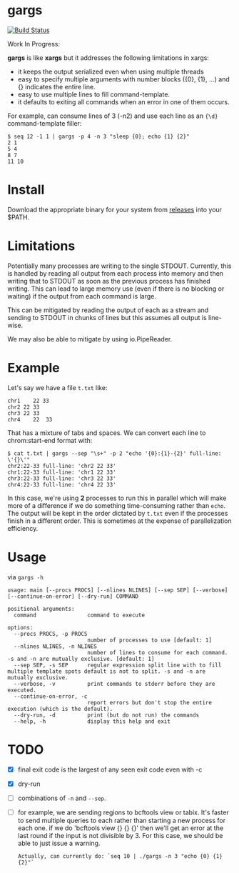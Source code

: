 <!--
rm -rf binaries
mkdir -p binaries/
VERSION=0.3.1
for os in darwin linux windows; do
	GOOS=$os GOARCH=$arch go build -o binaries/gargs_${os} main.go
done
-->
gargs
=====

[![Build Status](https://travis-ci.org/brentp/gargs.svg?branch=master)](https://travis-ci.org/brentp/gargs)

Work In Progress:

**gargs** is like **xargs** but it addresses the following limitations in xargs:

+ it keeps the output serialized even when using multiple threads
+ easy to specify multiple arguments with number blocks ({0}, {1}, ...) and {} indicates the entire line.
+ easy to use multiple lines to fill command-template.
+ it defaults to exiting all commands when an error in one of them occurs.

For example, can consume lines of 3 (-n2) and use each line as an `{\d}` command-template filler:

```
$ seq 12 -1 1 | gargs -p 4 -n 3 "sleep {0}; echo {1} {2}"
2 1
5 4
8 7
11 10
```



Install
=======

Download the appropriate binary for your system from [releases](https://github.com/brentp/gargs/releases) into your $PATH.


Limitations
===========

Potentially many processes are writing to the single STDOUT. Currently,
this is handled by reading all output from each process into memory and then
writing that to STDOUT as soon as the previous process has finished writing.
This can lead to large memory use (even if there is no blocking or waiting)
if the output from each command is large.

This can be mitigated by reading the output of each as a stream and sending
to STDOUT in chunks of lines but this assumes all output is line-wise.

We may also be able to mitigate by using io.PipeReader.

Example
=======
Let's say we have a file `t.txt` like:
```
chr1	22 33
chr2 22 33
chr3 22	33
chr4	22	33
```
That has a mixture of tabs and spaces. We can convert each line to chrom:start-end format with:

```
$ cat t.txt | gargs --sep "\s+" -p 2 "echo '{0}:{1}-{2}' full-line: \'{}\'"
chr2:22-33 full-line: 'chr2 22 33'
chr1:22-33 full-line: 'chr1 22 33'
chr3:22-33 full-line: 'chr3 22 33'
chr4:22-33 full-line: 'chr4 22 33'
```

In this case, we're using **2** processes to run this in parallel which will make more of a difference
if we do something time-consuming rather than `echo`. The output will be kept in the order dictated by
`t.txt` even if the processes finish in a different order. This is sometimes at the expense of parallelization
efficiency.


Usage
=====

via `gargs -h`

```
usage: main [--procs PROCS] [--nlines NLINES] [--sep SEP] [--verbose] [--continue-on-error] [--dry-run] COMMAND

positional arguments:
  command                command to execute

options:
  --procs PROCS, -p PROCS
                         number of processes to use [default: 1]
  --nlines NLINES, -n NLINES
                         number of lines to consume for each command. -s and -n are mutually exclusive. [default: 1]
  --sep SEP, -s SEP      regular expression split line with to fill multiple template spots default is not to split. -s and -n are mutually exclusive.
  --verbose, -v          print commands to stderr before they are executed.
  --continue-on-error, -c
                         report errors but don't stop the entire execution (which is the default).
  --dry-run, -d          print (but do not run) the commands
  --help, -h             display this help and exit
```


TODO
====

+ [X] final exit code is the largest of any seen exit code even with -c
+ [X] dry-run
+ [ ] combinations of `-n` and `--sep`.
+ [ ] for example, we are sending regions to bcftools view or tabix. It's faster to send multiple
      queries to each rather than starting a new process for each one.
      if we do 'bcftools view {} {} {}' then we'll get an error at the last round if the input is
      not divisible by 3. For this case, we should be able to just issue a warning.

	  Actually, can currently do: `seq 10 | ./gargs -n 3 "echo {0} {1} {2}"`

